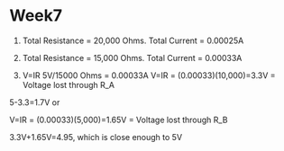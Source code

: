 # Week7

1. Total Resistance = 20,000 Ohms. Total Current = 0.00025A

2. Total Resistance = 15,000 Ohms. Total Current = 0.00033A 

3. V=IR
5V/15000 Ohms = 0.00033A
V=IR = (0.00033)(10,000)=3.3V = Voltage lost through R_A


5-3.3=1.7V or

V=IR = (0.00033)(5,000)=1.65V = Voltage lost through R_B

3.3V+1.65V=4.95, which is close enough to 5V
